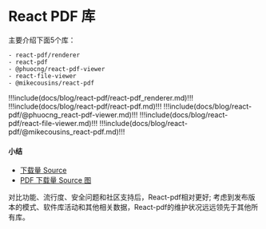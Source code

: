# React PDF 库

主要介绍下面5个库：

    - react-pdf/renderer
    - react-pdf
    - @phuocng/react-pdf-viewer
    - react-file-viewer
    - @mikecousins/react-pdf

<!-- prettier-ignore-start -->
!!!include(docs/blog/react-pdf/react-pdf_renderer.md)!!!
!!!include(docs/blog/react-pdf/react-pdf.md)!!!
!!!include(docs/blog/react-pdf/@phuocng_react-pdf-viewer.md)!!!
!!!include(docs/blog/react-pdf/react-file-viewer.md)!!!
!!!include(docs/blog/react-pdf/@mikecousins_react-pdf.md)!!!
<!-- prettier-ignore-end -->

#### 小结
- [下载量 Source ](https://www.npmtrends.com/)
- [PDF 下载量 Source 图](https://www.npmtrends.com/@mikecousins/react-pdf-vs-@phuocng/react-pdf-viewer-vs-react-file-viewer-vs-react-pdf-vs-@react-pdf/renderer)

对比功能、流行度、安全问题和社区支持后，React-pdf相对更好;
考虑到发布版本的模式、软件库活动和其他相关数据，React-pdf的维护状况远远领先于其他所有库。


